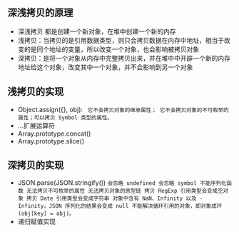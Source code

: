 ## 深浅拷贝的原理
- 深浅拷贝 都是创建一个新对象，在堆中创建一个新的内存
- 浅拷贝：当拷贝的是引用数据类型，则只会拷贝数据在内存中地址，相当于改变的是同个地址的变量，所以改变一个对象，也会影响被拷贝对象
- 深拷贝：是将一个对象从内存中完整拷贝出来，并在堆中中开辟一个新的内存地址给这个对象，改变其中一个对象，并不会影响到另一个对象

## 浅拷贝的实现
- Object.assign({}, obj):
   `` 它不会拷贝对象的继承属性； 它不会拷贝对象的不可枚举的属性；可以拷贝 Symbol 类型的属性。``
- ...扩展运算符
- Array.prototype.concat()
- Array.prototype.slice()

## 深拷贝的实现
- JSON.parse(JSON.stringify())
``
    会忽略 undefined
    会忽略 symbol
    不能序列化函数
    无法拷贝不可枚举的属性
    无法拷贝对象的原型链
    拷贝 RegExp 引用类型会变成空对象
    拷贝 Date 引用类型会变成字符串
    对象中含有 NaN、Infinity 以及 -Infinity，JSON 序列化的结果会变成 null
    不能解决循环引用的对象，即对象成环 (obj[key] = obj)。
``
- 递归赋值实现